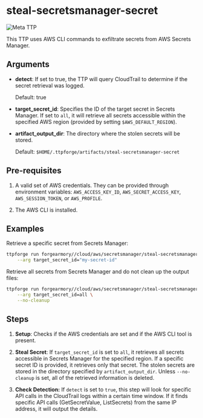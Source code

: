 # steal-secretsmanager-secret

![Meta TTP](https://img.shields.io/badge/Meta_TTP-blue)

This TTP uses AWS CLI commands to exfiltrate secrets from AWS Secrets Manager.

## Arguments

- **detect**: If set to true, the TTP will query CloudTrail to determine
  if the secret retrieval was logged.

  Default: true

- **target_secret_id**: Specifies the ID of the target secret in Secrets
  Manager. If set to `all`, it will retrieve all secrets accessible within
  the specified AWS region (provided by setting `$AWS_DEFAULT_REGION`).

- **artifact_output_dir**: The directory where the stolen secrets will be
  stored.

  Default: `$HOME/.ttpforge/artifacts/steal-secretsmanager-secret`

## Pre-requisites

1. A valid set of AWS credentials. They can be provided through environment
   variables: `AWS_ACCESS_KEY_ID`, `AWS_SECRET_ACCESS_KEY`,
   `AWS_SESSION_TOKEN`, or `AWS_PROFILE`.

1. The AWS CLI is installed.

## Examples

Retrieve a specific secret from Secrets Manager:

```bash
ttpforge run forgearmory//cloud/aws/secretsmanager/steal-secretsmanager-secret/steal-secretsmanager-secret.yaml \
    --arg target_secret_id="my-secret-id"
```

Retrieve all secrets from Secrets Manager and do not
clean up the output files:

```bash
ttpforge run forgearmory//cloud/aws/secretsmanager/steal-secretsmanager-secret/steal-secretsmanager-secret.yaml \
    --arg target_secret_id=all \
    --no-cleanup
```

## Steps

1. **Setup**: Checks if the AWS credentials are set and if the AWS CLI
   tool is present.

1. **Steal Secret**: If `target_secret_id` is set to `all`, it retrieves
   all secrets accessible in Secrets Manager for the specified region. If a
   specific secret ID is provided, it retrieves only that secret. The
   stolen secrets are stored in the directory specified by
   `artifact_output_dir`. Unless `--no-cleanup` is set, all of the
   retrieved information is deleted.

1. **Check Detection:** If `detect` is set to `true`, this step will look
   for specific API calls in the CloudTrail logs within a certain time
   window. If it finds specific API calls (GetSecretValue, ListSecrets)
   from the same IP address, it will output the details.
